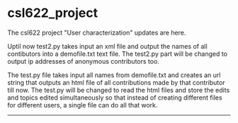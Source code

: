 # csl622_project

The csl622 project "User characterization" updates are here.

Uptil now test2.py takes input an xml file and output the names of all contibutors into a demofile.txt text file.
The test2.py part will be changed to output ip addresses of anonymous contributors too.

The test.py file takes input all names from demofile.txt and creates an url string that outputs an html file of all contributions made by that contributor till now.
The test.py will be changed to read the html files and store the edits and topics edited simultaneously so that instead of creating different files for different users, a single file can do all that work.

--------------------------------
